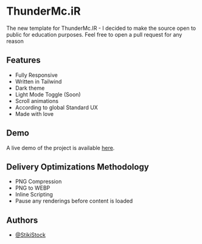 
# ThunderMc.iR

The new template for ThunderMc.IR - I decided to make the source open to public for education purposes.
Feel free to open a pull request for any reason

## Features

- Fully Responsive
- Written in Tailwind
- Dark theme
- Light Mode Toggle (Soon)
- Scroll animations
- According to global Standard UX
- Made with love

## Demo

A live demo of the project is available [here](https://stiki.ir/projects/thundermc).

## Delivery Optimizations Methodology

- PNG Compression
- PNG to WEBP
- Inline Scripting
- Pause any renderings before content is loaded

## Authors

- [@StikiStock](https://www.stiki.ir)

